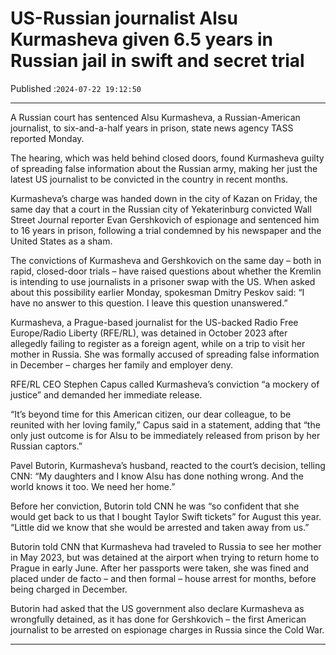 # US-Russian journalist Alsu Kurmasheva given 6.5 years in Russian jail in swift and secret trial

Published :`2024-07-22 19:12:50`

---

A Russian court has sentenced Alsu Kurmasheva, a Russian-American journalist, to six-and-a-half years in prison, state news agency TASS reported Monday.

The hearing, which was held behind closed doors, found Kurmasheva guilty of spreading false information about the Russian army, making her just the latest US journalist to be convicted in the country in recent months.

Kurmasheva’s charge was handed down in the city of Kazan on Friday, the same day that a court in the Russian city of Yekaterinburg convicted Wall Street Journal reporter Evan Gershkovich of espionage and sentenced him to 16 years in prison, following a trial condemned by his newspaper and the United States as a sham.

The convictions of Kurmasheva and Gershkovich on the same day – both in rapid, closed-door trials – have raised questions about whether the Kremlin is intending to use journalists in a prisoner swap with the US. When asked about this possibility earlier Monday, spokesman Dmitry Peskov said: “I have no answer to this question. I leave this question unanswered.”

Kurmasheva, a Prague-based journalist for the US-backed Radio Free Europe/Radio Liberty (RFE/RL), was detained in October 2023 after allegedly failing to register as a foreign agent, while on a trip to visit her mother in Russia. She was formally accused of spreading false information in December – charges her family and employer deny.

RFE/RL CEO Stephen Capus called Kurmasheva’s conviction “a mockery of justice” and demanded her immediate release.

“It’s beyond time for this American citizen, our dear colleague, to be reunited with her loving family,” Capus said in a statement, adding that “the only just outcome is for Alsu to be immediately released from prison by her Russian captors.”

Pavel Butorin, Kurmasheva’s husband, reacted to the court’s decision, telling CNN: “My daughters and I know Alsu has done nothing wrong. And the world knows it too. We need her home.”

Before her conviction, Butorin told CNN he was “so confident that she would get back to us that I bought Taylor Swift tickets” for August this year. “Little did we know that she would be arrested and taken away from us.”

Butorin told CNN that Kurmasheva had traveled to Russia to see her mother in May 2023, but was detained at the airport when trying to return home to Prague in early June. After her passports were taken, she was fined and placed under de facto – and then formal – house arrest for months, before being charged in December.

Butorin had asked that the US government also declare Kurmasheva as wrongfully detained, as it has done for Gershkovich – the first American journalist to be arrested on espionage charges in Russia since the Cold War.

---

